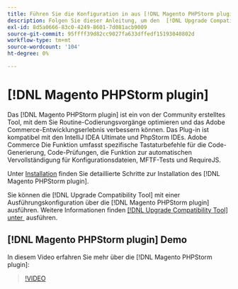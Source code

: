 ```yaml
---
title: Führen Sie die Konfiguration in aus [!DNL Magento PHPStorm plugin]
description: Folgen Sie dieser Anleitung, um den  [!DNL Upgrade Compatibility Tool] innerhalb des [!DNL Magento PHPStorm plugin] zu verwenden.
exl-id: 8d5a0666-83c0-4249-8601-7d081acb9009
source-git-commit: 95ffff39d82cc9027fa633dffedf15193040802d
workflow-type: tm+mt
source-wordcount: '104'
ht-degree: 0%

---
```


# [!DNL Magento PHPStorm plugin]

Das [!DNL Magento PHPStorm plugin] ist ein von der Community erstelltes Tool, mit dem Sie Routine-Codierungsvorgänge optimieren und das Adobe Commerce-Entwicklungserlebnis verbessern können. Das Plug-in ist kompatibel mit den IntelliJ IDEA Ultimate und PhpStorm IDEs. Adobe Commerce Die Funktion umfasst spezifische Tastaturbefehle für die Code-Generierung, Code-Prüfungen, die Funktion zur automatischen Vervollständigung für Konfigurationsdateien, MFTF-Tests und RequireJS.

Unter [Installation](https://developer.adobe.com/commerce/php/best-practices/phpstorm/install/) finden Sie detaillierte Schritte zur Installation des [!DNL Magento PHPStorm plugin].

Sie können die [!DNL Upgrade Compatibility Tool] mit einer Ausführungskonfiguration über die [!DNL Magento PHPStorm plugin] ausführen. Weitere Informationen finden [[!DNL Upgrade Compatibility Tool]  unter &#x200B;](https://developer.adobe.com/commerce/php/best-practices/phpstorm/run-configuration/) ausführen.

## [!DNL Magento PHPStorm plugin] Demo

In diesem Video erfahren Sie mehr über die [!DNL Magento PHPStorm plugin]:

>[!VIDEO](https://video.tv.adobe.com/v/3409512?quality=12&captions=ger)

